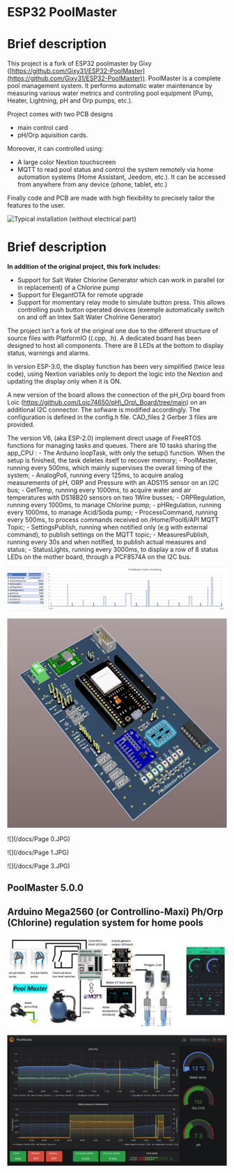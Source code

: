 
# ESP32 PoolMaster

# Brief description
This project is a fork of ESP32 poolmaster by Gixy ([https://github.com/Gixy31/ESP32-PoolMaster](https://github.com/Gixy31/ESP32-PoolMaster)).
PoolMaster is a complete pool management system. It performs automatic water maintenance by measuring various water metrics and controling pool equipment (Pump, Heater, Lightning, pH and Orp pumps, etc.).

Project comes with two PCB designs
- main control card
- pH/Orp aquisition cards.

Moreover, it can controlled using:
- A large color Nextion touchscreen 
- MQTT to read pool status and control the system remotely via home automation systems (Home Assistant, Jeedom, etc.). It can be accessed from anywhere from any device (phone, tablet, etc.)

Finally code and PCB are made with high flexibility to precisely tailor the features to the user.

![Typical installation (without electrical part)](https://github.com/christophebelmont/ESP32-PoolMaster/blob/main/docs/InsideBox.png)

# Brief description
**In addition of the original project, this fork includes:**
- Support for Salt Water Chlorine Generator which can work in parallel (or in replacement) of a Chlorine pump
- Support for ElegantOTA for remote upgrade
- Support for momentary relay mode to simulate button press. This allows controlling push button operated devices (exemple automatically switch on and off an Intex Salt Water Cholrine Generator)
  
The project isn't a fork of the original one due to the different structure of source files with PlatformIO ((.cpp, .h). A dedicated board has been designed to host all components. There are 8 LEDs at the bottom to display status, warnings and alarms.  
  
In version ESP-3.0, the display function has been very simplified (twice less code), using Nextion variables only to deport the logic into the Nextion and updating the display only when it is ON.  
  
A new version of the board allows the connection of the pH\_Orp board from Loïc (https://github.com/Loic74650/pH\_Orp\_Board/tree/main) on an additional I2C connector. The sofware is modified accordingly. The configuration is defined in the config.h file. CAD\_files 2 Gerber 3 files are provided.  
  
The version V6, (aka ESP-2.0) implement direct usage of FreeRTOS functions for managing tasks and queues. There are 10 tasks sharing the app_CPU : - The Arduino loopTask, with only the setup() function. When the setup is finished, the task deletes itself to recover memory; - PoolMaster, running every 500ms, which mainly supervises the overall timing of the system; - AnalogPoll, running every 125ms, to acquire analog measurements of pH, ORP and Pressure with an ADS115 sensor on an I2C bus; - GetTemp, running every 1000ms, to acquire water and air temperatures with DS18B20 sensors on two 1Wire busses; - ORPRegulation, running every 1000ms, to manage Chlorine pump; - pHRegulation, running every 1000ms, to manage Acid/Soda pump; - ProcessCommand, running every 500ms, to process commands received on /Home/Pool6/API MQTT Topic; - SettingsPublish, running when notified only (e.g with external command), to publish settings on the MQTT topic; - MeasuresPublish, running every 30s and when notified, to publish actual measures and status; - StatusLights, running every 3000ms, to display a row of 8 status LEDs on the mother board, through a PCF8574A on the I2C bus.  
  

![](/docs/Profiling.jpg)

  
  

![](/docs/PoolMaster_board.JPG "Board")

  
  

![](/docs/Page 0.JPG)

![](/docs/Page 1.JPG)

![](/docs/Page 3.JPG)

  
  

## PoolMaster 5.0.0

## Arduino Mega2560 (or Controllino-Maxi) Ph/Orp (Chlorine) regulation system for home pools

  

![](/docs/PoolMaster_2.jpg "Overview")

  
  
  

![](/docs/Grafana.png "Dashboard")
<!--stackedit_data:
eyJoaXN0b3J5IjpbLTE1NDQyOTUyMDhdfQ==
-->
